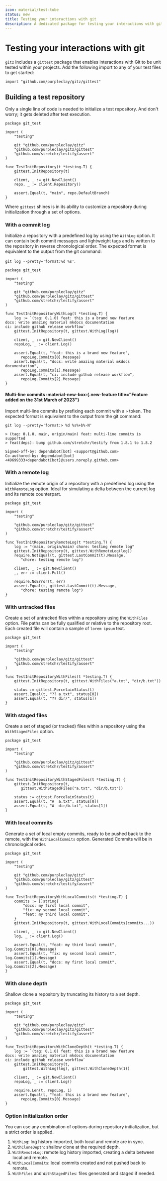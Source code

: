 ```yaml
---
icon: material/test-tube
status: new
title: Testing your interactions with git
description: A dedicated package for testing your interactions with git
---
```


# Testing your interactions with git

`gitz` includes a `gittest` package that enables interactions with Git to be unit tested within your projects. Add the following import to any of your test files to get started:

```{ .go .no-select }
import "github.com/purpleclay/gitz/gittest"
```

## Building a test repository

Only a single line of code is needed to initialize a test repository. And don't worry; it gets deleted after test execution.

```{ .go .select linenums="1" }
package git_test

import (
    "testing"

    git "github.com/purpleclay/gitz"
    "github.com/purpleclay/gitz/gittest"
    "github.com/stretchr/testify/assert"
)

func TestInitRepository(t *testing.T) {
    gittest.InitRepository(t)

    client, _ := git.NewClient()
    repo, _ := client.Repository()

    assert.Equal(t, "main", repo.DefaultBranch)
}
```

Where `gittest` shines is in its ability to customize a repository during initialization through a set of options.

### With a commit log

Initialize a repository with a predefined log by using the `WithLog` option. It can contain both commit messages and lightweight tags and is written to the repository in reverse chronological order. The expected format is equivalent to the output from the git command:

`git log --pretty='format:%d %s'`.

```{ .go .select linenums="1" }
package git_test

import (
    "testing"

    git "github.com/purpleclay/gitz"
    "github.com/purpleclay/gitz/gittest"
    "github.com/stretchr/testify/assert"
)

func TestInitRepositoryWithLog(t *testing.T) {
    log := `(tag: 0.1.0) feat: this is a brand new feature
docs: write amazing material mkdocs documentation
ci: include github release workflow`
    gittest.InitRepository(t, gittest.WithLog(log))

    client, _ := git.NewClient()
    repoLog, _ := client.Log()

    assert.Equal(t, "feat: this is a brand new feature",
       repoLog.Commits[0].Message)
    assert.Equal(t, "docs: write amazing material mkdocs documentation",
       repoLog.Commits[1].Message)
    assert.Equal(t, "ci: include github release workflow",
       repoLog.Commits[2].Message)
}
```

#### Multi-line commits :material-new-box:{.new-feature title="Feature added on the 31st March of 2023"}

Import multi-line commits by prefixing each commit with a `>` token. The expected format is equivalent to the output from the git command:

`git log --pretty='format:> %d %s%+b%-N'`

```{ .text .no-select .no-copy }
> (tag: 0.1.0, main, origin/main) feat: multi-line commits is supported
> feat(deps): bump github.com/stretchr/testify from 1.8.1 to 1.8.2

Signed-off-by: dependabot[bot] <support@github.com>
Co-authored-by: dependabot[bot] <49699333+dependabot[bot]@users.noreply.github.com>
```

### With a remote log

Initialize the remote origin of a repository with a predefined log using the `WithRemoteLog` option. Ideal for simulating a delta between the current log and its remote counterpart.

```{ .go .select linenums="1" }
package git_test

import (
    "testing"

    "github.com/purpleclay/gitz/gittest"
    "github.com/stretchr/testify/assert"
)

func TestInitRepositoryRemoteLog(t *testing.T) {
    log := "(main, origin/main) chore: testing remote log"
    gittest.InitRepository(t, gittest.WithRemoteLog(log))
    require.NotEqual(t, gittest.LastCommit(t).Message,
       "chore: testing remote log")

    client, _ := git.NewClient()
    _, err := client.Pull()

    require.NoError(t, err)
    assert.Equal(t, gittest.LastCommit(t).Message,
       "chore: testing remote log")
}
```

### With untracked files

Create a set of untracked files within a repository using the `WithFiles` option. File paths can be fully qualified or relative to the repository root. Each created file will contain a sample of `lorem ipsum` text.

```{ .go .select linenums="1" }
package git_test

import (
    "testing"

    "github.com/purpleclay/gitz/gittest"
    "github.com/stretchr/testify/assert"
)

func TestInitRepositoryWithFiles(t *testing.T) {
    gittest.InitRepository(t, gittest.WithFiles("a.txt", "dir/b.txt"))

    status := gittest.PorcelainStatus(t)
    assert.Equal(t, "?? a.txt", status[0])
    assert.Equal(t, "?? dir/", status[1])
}
```

### With staged files

Create a set of staged (or tracked) files within a repository using the `WithStagedFiles` option.

```{ .go .select linenums="1" }
package git_test

import (
    "testing"

    "github.com/purpleclay/gitz/gittest"
    "github.com/stretchr/testify/assert"
)

func TestInitRepositoryWithStagedFiles(t *testing.T) {
    gittest.InitRepository(t,
       gittest.WithStagedFiles("a.txt", "dir/b.txt"))

    status := gittest.PorcelainStatus(t)
    assert.Equal(t, "A  a.txt", status[0])
    assert.Equal(t, "A  dir/b.txt", status[1])
}
```

### With local commits

Generate a set of local empty commits, ready to be pushed back to the remote, with the `WithLocalCommits` option. Generated Commits will be in chronological order.

```{ .go .select linenums="1" }
package git_test

import (
    "testing"

    git "github.com/purpleclay/gitz"
    "github.com/purpleclay/gitz/gittest"
    "github.com/stretchr/testify/assert"
)

func TestInitRepositoryWithLocalCommits(t *testing.T) {
    commits := []string{
        "docs: my first local commit",
        "fix: my second local commit",
        "feat: my third local commit",
    }
    gittest.InitRepository(t, gittest.WithLocalCommits(commits...))

    client, _ := git.NewClient()
    log, _ := client.Log()

    assert.Equal(t, "feat: my third local commit", log.Commits[0].Message)
    assert.Equal(t, "fix: my second local commit", log.Commits[1].Message)
    assert.Equal(t, "docs: my first local commit", log.Commits[2].Message)
}
```

### With clone depth

Shallow clone a repository by truncating its history to a set depth.

```{ .go .select linenums="1" }
package git_test

import (
    "testing"

    git "github.com/purpleclay/gitz"
    "github.com/purpleclay/gitz/gittest"
    "github.com/stretchr/testify/assert"
)

func TestInitRepositoruWithCloneDepth(t *testing.T) {
    log := `(tag: 0.1.0) feat: this is a brand new feature
docs: write amazing material mkdocs documentation
ci: include github release workflow`
    gittest.InitRepository(t,
        gittest.WithLog(log), gittest.WithCloneDepth(1))

    client, _ := git.NewClient()
    repoLog, _ := client.Log()

    require.Len(t, repoLog, 1)
    assert.Equal(t, "feat: this is a brand new feature",
       repoLog.Commits[0].Message)
}
```

### Option initialization order

You can use any combination of options during repository initialization, but a strict order is applied.

1. `WithLog`: log history imported, both local and remote are in sync.
1. `WithCloneDepth`: shallow clone at the required depth.
1. `WithRemoteLog`: remote log history imported, creating a delta between local and remote.
1. `WithLocalCommits`: local commits created and not pushed back to remote.
1. `WithFiles` and `WithStagedFiles`: files generated and staged if needed.
